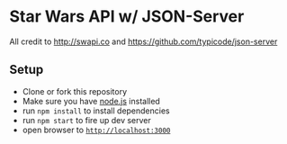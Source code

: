# Star Wars API w/ JSON-Server
All credit to http://swapi.co and https://github.com/typicode/json-server

## Setup
- Clone or fork this repository
- Make sure you have [node.js](https://nodejs.org/) installed
- run `npm install` to install dependencies
- run `npm start` to fire up dev server
- open browser to [`http://localhost:3000`](http://localhost:3000)
